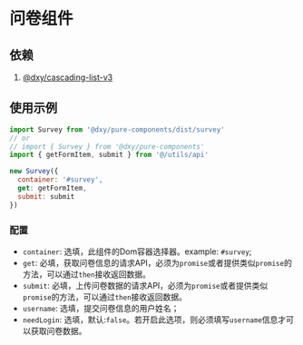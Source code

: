 # 问卷组件

## 依赖

1. [@dxy/cascading-list-v3](http://npm.dxy.net/package/@dxy/cascading-list-v3)

## 使用示例

```javascript
import Survey from '@dxy/pure-components/dist/survey'
// or
// import { Survey } from '@dxy/pure-components'
import { getFormItem, submit } from '@/utils/api'

new Survey({
  container: '#survey',
  get: getFormItem,
  submit: submit
})
```

### 配置

- `container`: 选填，此组件的Dom容器选择器。example: `#survey`;
- `get`: 必填，获取问卷信息的请求API，必须为`promise`或者提供类似`promise`的方法，可以通过`then`接收返回数据。
- `submit`: 必填，上传问卷数据的请求API，必须为`promise`或者提供类似`promise`的方法，可以通过`then`接收返回数据。
- `username`: 选填，提交问卷信息的用户姓名；
- `needLogin`: 选填，默认:`false`。若开启此选项，则必须填写`username`信息才可以获取问卷数据。
